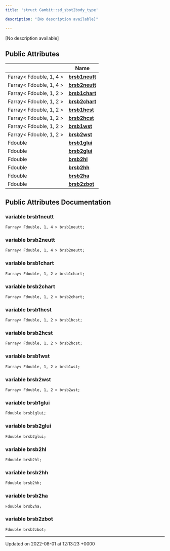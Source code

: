 ```yaml
---
title: 'struct Gambit::sd_sbot2body_type'

description: "[No description available]"

---
```









[No description available]

## Public Attributes

|                | Name           |
| -------------- | -------------- |
| Farray< Fdouble, 1, 4 > | **[brsb1neutt](/documentation/code/classes/structgambit_1_1sd__sbot2body__type/#variable-brsb1neutt)**  |
| Farray< Fdouble, 1, 4 > | **[brsb2neutt](/documentation/code/classes/structgambit_1_1sd__sbot2body__type/#variable-brsb2neutt)**  |
| Farray< Fdouble, 1, 2 > | **[brsb1chart](/documentation/code/classes/structgambit_1_1sd__sbot2body__type/#variable-brsb1chart)**  |
| Farray< Fdouble, 1, 2 > | **[brsb2chart](/documentation/code/classes/structgambit_1_1sd__sbot2body__type/#variable-brsb2chart)**  |
| Farray< Fdouble, 1, 2 > | **[brsb1hcst](/documentation/code/classes/structgambit_1_1sd__sbot2body__type/#variable-brsb1hcst)**  |
| Farray< Fdouble, 1, 2 > | **[brsb2hcst](/documentation/code/classes/structgambit_1_1sd__sbot2body__type/#variable-brsb2hcst)**  |
| Farray< Fdouble, 1, 2 > | **[brsb1wst](/documentation/code/classes/structgambit_1_1sd__sbot2body__type/#variable-brsb1wst)**  |
| Farray< Fdouble, 1, 2 > | **[brsb2wst](/documentation/code/classes/structgambit_1_1sd__sbot2body__type/#variable-brsb2wst)**  |
| Fdouble | **[brsb1glui](/documentation/code/classes/structgambit_1_1sd__sbot2body__type/#variable-brsb1glui)**  |
| Fdouble | **[brsb2glui](/documentation/code/classes/structgambit_1_1sd__sbot2body__type/#variable-brsb2glui)**  |
| Fdouble | **[brsb2hl](/documentation/code/classes/structgambit_1_1sd__sbot2body__type/#variable-brsb2hl)**  |
| Fdouble | **[brsb2hh](/documentation/code/classes/structgambit_1_1sd__sbot2body__type/#variable-brsb2hh)**  |
| Fdouble | **[brsb2ha](/documentation/code/classes/structgambit_1_1sd__sbot2body__type/#variable-brsb2ha)**  |
| Fdouble | **[brsb2zbot](/documentation/code/classes/structgambit_1_1sd__sbot2body__type/#variable-brsb2zbot)**  |

## Public Attributes Documentation

### variable brsb1neutt

```
Farray< Fdouble, 1, 4 > brsb1neutt;
```


### variable brsb2neutt

```
Farray< Fdouble, 1, 4 > brsb2neutt;
```


### variable brsb1chart

```
Farray< Fdouble, 1, 2 > brsb1chart;
```


### variable brsb2chart

```
Farray< Fdouble, 1, 2 > brsb2chart;
```


### variable brsb1hcst

```
Farray< Fdouble, 1, 2 > brsb1hcst;
```


### variable brsb2hcst

```
Farray< Fdouble, 1, 2 > brsb2hcst;
```


### variable brsb1wst

```
Farray< Fdouble, 1, 2 > brsb1wst;
```


### variable brsb2wst

```
Farray< Fdouble, 1, 2 > brsb2wst;
```


### variable brsb1glui

```
Fdouble brsb1glui;
```


### variable brsb2glui

```
Fdouble brsb2glui;
```


### variable brsb2hl

```
Fdouble brsb2hl;
```


### variable brsb2hh

```
Fdouble brsb2hh;
```


### variable brsb2ha

```
Fdouble brsb2ha;
```


### variable brsb2zbot

```
Fdouble brsb2zbot;
```


-------------------------------

Updated on 2022-08-01 at 12:13:23 +0000
